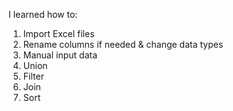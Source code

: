 I learned how to:

1. Import Excel files
2. Rename columns if needed & change data types
3. Manual input data 
4. Union
5. Filter
6. Join
7. Sort
